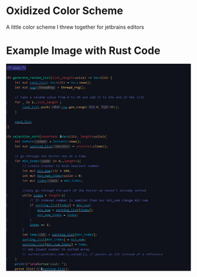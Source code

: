 # Oxidized Color Scheme
A little color scheme I threw together for jetbrains editors 

# Example Image with Rust Code
![Image](./image_2021-04-29_091010.png)
